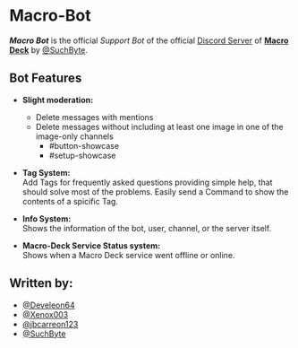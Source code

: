 # Macro-Bot
***Macro Bot*** is the official *Support Bot* of the official [Discord Server](https://discord.gg/QujfQPHRrT) of **[Macro Deck](https://github.com/macro-Deck-org/Macro-Deck)** by [@SuchByte](https://github.com/SuchByte).

## Bot Features

- **Slight moderation:**
  - Delete messages with mentions
  - Delete messages without including at least one image in one of the image-only channels
    - #button-showcase
    - #setup-showcase

- **Tag System:**  
  Add Tags for frequently asked questions providing simple help, that should solve most of the problems. Easily send a Command to show the contents of a spicific Tag.
  
- **Info System:**   
  Shows the information of the bot, user, channel, or the server itself.

- **Macro-Deck Service Status system:**  
  Shows when a Macro Deck service went offline or online.
  
## Written by:
- [@Develeon64](https://github.com/Develeon64)
- [@Xenox003](https://github.com/Xenox003)
- [@jbcarreon123](https://github.com/jbcarreon123)
- [@SuchByte](https://github.com/suchbyte)
